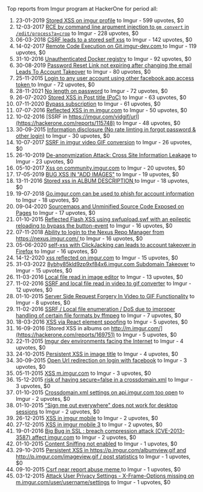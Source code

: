 Top reports from Imgur program at HackerOne for period all:

1. 23-01-2019 [Stored XSS on imgur profile](https://hackerone.com/reports/484434) to Imgur - 599 upvotes, $0
2. 12-03-2017 [RCE by command line argument injection to `gm convert` in `/edit/process?a=crop`](https://hackerone.com/reports/212696) to Imgur - 228 upvotes, $0
3. 06-03-2018 [CSRF leads to a stored self xss](https://hackerone.com/reports/323005) to Imgur - 142 upvotes, $0
4. 14-02-2017 [Remote Code Execution on Git.imgur-dev.com ](https://hackerone.com/reports/206227) to Imgur - 119 upvotes, $0
5. 31-10-2016 [Unauthenticated Docker registry](https://hackerone.com/reports/179103) to Imgur - 92 upvotes, $0
6. 30-08-2019 [Password Reset Link not expiring after changing the email Leads To Account Takeover](https://hackerone.com/reports/685007) to Imgur - 80 upvotes, $0
7. 25-11-2015 [Login to any user account using other facebook app access token ](https://hackerone.com/reports/101977) to Imgur - 72 upvotes, $0
8. 28-11-2021 [No length on password](https://hackerone.com/reports/1411363) to Imgur - 72 upvotes, $0
9. 26-07-2020 [Stored XSS in Post title (PoC)](https://hackerone.com/reports/942859) to Imgur - 63 upvotes, $0
10. 07-11-2020 [Bypass subscription](https://hackerone.com/reports/1029027) to Imgur - 61 upvotes, $0
11. 07-07-2016 [Reflected XSS in m.imgur.com](https://hackerone.com/reports/149855) to Imgur - 50 upvotes, $0
12. 10-02-2016 [SSRF in https://imgur.com/vidgif/url](https://hackerone.com/reports/115748) to Imgur - 48 upvotes, $0
13. 30-09-2015 [Information disclosure (No rate limting in forgot password & other login)](https://hackerone.com/reports/91343) to Imgur - 30 upvotes, $0
14. 10-07-2017 [SSRF in imgur video GIF conversion](https://hackerone.com/reports/247680) to Imgur - 26 upvotes, $0
15. 26-10-2019 [De-anonymization Attack: Cross Site Information Leakage](https://hackerone.com/reports/723175) to Imgur - 23 upvotes, $0
16. 05-10-2017 [Xss on community.imgur.com](https://hackerone.com/reports/274868) to Imgur - 20 upvotes, $0
17. 17-05-2019 [BUG XSS IN "ADD IMAGES"](https://hackerone.com/reports/583710) to Imgur - 19 upvotes, $0
18. 13-11-2016 [Stored xss in ALBUM DESCRIPTION ](https://hackerone.com/reports/181955) to Imgur - 18 upvotes, $0
19. 19-07-2018 [Go.imgur.com can be used to phish for account information](https://hackerone.com/reports/384101) to Imgur - 18 upvotes, $0
20. 09-04-2020 [Sourcemaps and Unminified Source Code Exposed on Pages](https://hackerone.com/reports/845677) to Imgur - 17 upvotes, $0
21. 01-10-2015 [Reflected Flash XSS using swfupload.swf with an epileptic reloading to bypass the button-event](https://hackerone.com/reports/91421) to Imgur - 16 upvotes, $0
22. 07-11-2018 [Ability to login to the Nexus Repo Manager from https://nexus.imgur.com/ ](https://hackerone.com/reports/435457) to Imgur - 16 upvotes, $0
23. 05-06-2020 [self-xss with ClickJacking can leads to account takeover in Firefox](https://hackerone.com/reports/892289) to Imgur - 16 upvotes, $0
24. 14-12-2020 [xss reflected on imgur.com](https://hackerone.com/reports/1058427) to Imgur - 15 upvotes, $0
25. 31-03-2022 [8ybhy85kld9zp9xf84x6.imgur.com Subdomain Takeover](https://hackerone.com/reports/1527405) to Imgur - 15 upvotes, $0
26. 11-03-2016 [Local file read in image editor](https://hackerone.com/reports/122475) to Imgur - 13 upvotes, $0
27. 11-02-2016 [SSRF and local file read in video to gif converter](https://hackerone.com/reports/115857) to Imgur - 12 upvotes, $0
28. 01-10-2015 [Server Side Request Forgery In Video to GIF Functionality](https://hackerone.com/reports/91816) to Imgur - 8 upvotes, $0
29. 11-02-2016 [SSRF / Local file enumeration / DoS due to improper handling of certain file formats by ffmpeg](https://hackerone.com/reports/115978) to Imgur - 7 upvotes, $0
30. 18-03-2016 [XSS via React element spoofing](https://hackerone.com/reports/124277) to Imgur - 5 upvotes, $0
31. 16-09-2016 [Stored XSS in albums on http://m.imgur.com/](https://hackerone.com/reports/169751) to Imgur - 5 upvotes, $0
32. 22-11-2015 [Imgur dev environments facing the Internet](https://hackerone.com/reports/100916) to Imgur - 4 upvotes, $0
33. 24-10-2015 [Persistent XSS in image title](https://hackerone.com/reports/95564) to Imgur - 4 upvotes, $0
34. 30-09-2015 [Open Url redirection on login with facebook](https://hackerone.com/reports/91332) to Imgur - 3 upvotes, $0
35. 05-11-2015 [XSS m.imgur.com](https://hackerone.com/reports/97938) to Imgur - 3 upvotes, $0
36. 15-12-2015 [risk of having secure=false in a crossdomain.xml](https://hackerone.com/reports/105463) to Imgur - 3 upvotes, $0
37. 01-10-2015 [Crossdomain.xml settings on api.imgur.com too open](https://hackerone.com/reports/91604) to Imgur - 2 upvotes, $0
38. 01-10-2015 ["Sign me out everywhere" does not work for desktop sessions](https://hackerone.com/reports/91350) to Imgur - 2 upvotes, $0
39. 26-12-2015 [XSS in imgur mobile](https://hackerone.com/reports/106982) to Imgur - 2 upvotes, $0
40. 27-12-2015 [XSS in imgur mobile 3](https://hackerone.com/reports/107036) to Imgur - 2 upvotes, $0
41. 19-01-2016 [Big Bug in SSL : breach compression attack (CVE-2013-3587) affect imgur.com](https://hackerone.com/reports/111752) to Imgur - 2 upvotes, $0
42. 01-10-2015 [Content Sniffing not enabled](https://hackerone.com/reports/91366) to Imgur - 1 upvotes, $0
43. 29-10-2015 [Persistent XSS in https://p.imgur.com/albumview.gif and http://p.imgur.com/imageview.gif / post statistics](https://hackerone.com/reports/96467) to Imgur - 1 upvotes, $0
44. 09-10-2015 [Csrf near report abuse meme ](https://hackerone.com/reports/93154) to Imgur - 1 upvotes, $0
45. 03-12-2015 [Attack User Privacy Settings - X-Frame-Options missing on m.imgur.com/user/username/settings](https://hackerone.com/reports/103178) to Imgur - 1 upvotes, $0
